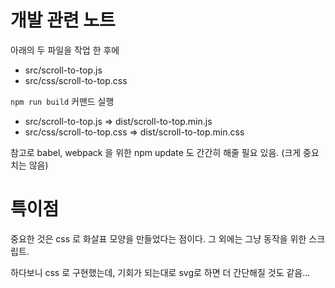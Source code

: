 # 개발 관련 노트



아래의 두 파일을 작업 한 후에 
* src/scroll-to-top.js
* src/css/scroll-to-top.css


`npm run build` 커맨드 실행
* src/scroll-to-top.js => dist/scroll-to-top.min.js
* src/css/scroll-to-top.css => dist/scroll-to-top.min.css


참고로 babel, webpack 을 위한 npm update 도 간간히 해줄 필요 있음. (크게 중요치는 않음)



# 특이점

중요한 것은 css 로 화살표 모양을 만들었다는 점이다. 그 외에는 그냥 동작을 위한 스크립트. 

하다보니 css 로 구현했는데, 기회가 되는대로 svg로 하면 더 간단해질 것도 같음... 














